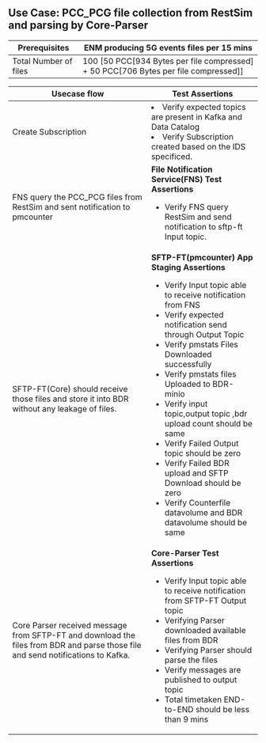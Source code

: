 ## Use Case: PCC_PCG file collection from RestSim and parsing  by Core-Parser

|  Prerequisites        | 	ENM producing 5G events files  per 15 mins                                             |
|-----------------------|------------------------------------------------------------------------------------------|
| Total Number of files |   100 [50 PCC[934 Bytes per file compressed] + 50 PCC[706 Bytes per file compressed]]    |


|        Usecase flow                    |               Test Assertions                |
|----------------------------------------|----------------------------------------------|
|Create Subscription   | <li>Verify expected topics are present in Kafka and Data Catalog</li><li> Verify Subscription created based on the IDS specificed.</li> |
| FNS query the PCC_PCG files from RestSim and sent notification to pmcounter | **File Notification Service(FNS) Test Assertions**<ul><li> Verify FNS query RestSim and send notification to sftp-ft Input topic.</li></ul> |
|SFTP-FT(Core) should receive those files and store it into BDR without any leakage of files. |**SFTP-FT(pmcounter) App Staging Assertions**<ul><li>Verify Input topic able to receive notification from FNS</li><li>Verify expected notification send through Output Topic</li><li>Verify pmstats Files Downloaded successfully</li><li>Verify pmstats files Uploaded to BDR-minio</li><li>Verify input topic,output topic ,bdr upload count should be same</li><li>Verify Failed Output topic should be zero</li><li>Verify Failed BDR upload and SFTP Download should be zero</li><li>Verify Counterfile datavolume and BDR datavolume should be same</li></ul> |
| Core Parser received message from SFTP-FT and download the files from BDR and parse those file and send notifications to Kafka. |**Core-Parser Test Assertions**<ul><li>Verify Input topic able to receive notification from SFTP-FT Output topic</li><li>Verifying Parser downloaded available files from BDR</li><li>Verifying Parser should parse the files</li><li>Verify messages are published to output topic</li><li>Total timetaken END-to-END should be less than 9 mins |

